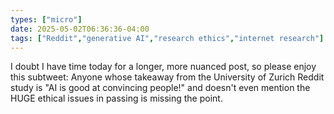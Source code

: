 ```yaml
---
types: ["micro"]
date: 2025-05-02T06:36:36-04:00
tags: ["Reddit","generative AI","research ethics","internet research"]
---
```

I doubt I have time today for a longer, more nuanced post, so please enjoy this subtweet: Anyone whose takeaway from the University of Zurich Reddit study is "AI is good at convincing people!" and doesn't even mention the HUGE ethical issues in passing is missing the point.